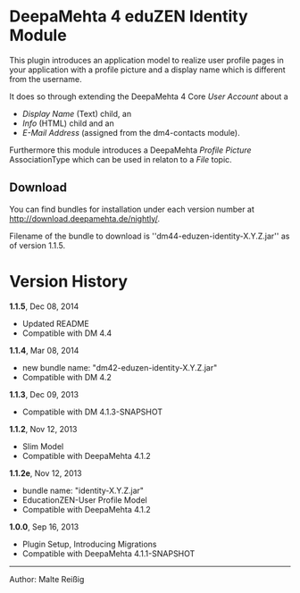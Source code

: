 
# DeepaMehta 4 eduZEN Identity Module

This plugin introduces an application model to realize user profile pages in your application with a profile picture and a display name which is different from the username.

It does so through extending the DeepaMehta 4 Core _User Account_ about a

* _Display Name_ (Text) child, an
* _Info_ (HTML) child and an
* _E-Mail Address_ (assigned from the dm4-contacts module).

Furthermore this module introduces a DeepaMehta _Profile Picture_ AssociationType which can be used in relaton to a _File_ topic.

## Download

You can find bundles for installation under each version number at http://download.deepamehta.de/nightly/.

Filename of the bundle to download is ''dm44-eduzen-identity-X.Y.Z.jar'' as of version 1.1.5.

# Version History

**1.1.5**, Dec 08, 2014
- Updated README
- Compatible with DM 4.4

**1.1.4**, Mar 08, 2014
- new bundle name: "dm42-eduzen-identity-X.Y.Z.jar"
- Compatible with DM 4.2

**1.1.3**, Dec 09, 2013
- Compatible with DM 4.1.3-SNAPSHOT

**1.1.2**, Nov 12, 2013
- Slim Model
- Compatible with DeepaMehta 4.1.2

**1.1.2e**, Nov 12, 2013
- bundle name: "identity-X.Y.Z.jar"
- EducationZEN-User Profile Model
- Compatible with DeepaMehta 4.1.2

**1.0.0**, Sep 16, 2013

- Plugin Setup, Introducing Migrations
- Compatible with DeepaMehta 4.1.1-SNAPSHOT

--------------------
Author: Malte Reißig

